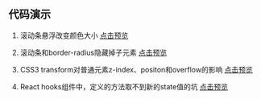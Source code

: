 ## 代码演示

1. 滚动条悬浮改变颜色大小
[点击预览](http://htmlpreview.github.io/?https://github.com/DeathKL/Demo/blob/master/scroll.html) 

2. 滚动条和border-radius隐藏掉子元素
[点击预览](http://htmlpreview.github.io/?https://github.com/DeathKL/Demo/blob/master/overflow.html) 

3. CSS3 transform对普通元素z-index、positon和overflow的影响
[点击预览](http://htmlpreview.github.io/?https://github.com/DeathKL/Demo/blob/master/transform.html) 

4. React hooks组件中，定义的方法取不到新的state值的坑
[点击预览](https://codepen.io/Lik_Lit/pen/jOPJbbG) 


